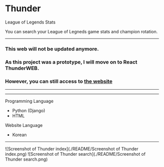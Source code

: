 # Thunder
League of Legends Stats 

You can search your League of Legneds game stats and champion rotation.

*** 
### This web will not be updated anymore.   
### As this project was a prototype, I will move on to React ThunderWEB.    
### However, you can still access to [the website](http://thunderweb.herokuapp.com, "thunder web")   
***
   
***
Programming Language   
- Python (Django)
- HTML

Website Language   
- Korean
***

![Screenshot of Thunder index](./README/Screenshot of Thunder index.png)
![Screenshot of Thunder search](./README/Screenshot of Thunder search.png)


